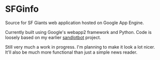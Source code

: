 # SFGinfo
Source for SF Giants web application hosted on Google App Engine.

Currently built using Google's webapp2 framework and Python. Code is loosely based on my earlier [sandlotbot](https://github.com/joshwertheim/sandlotbot) project.

Still very much a work in progress. I'm planning to make it look a lot nicer. It'll also be much more functional than just a simple news reader.
